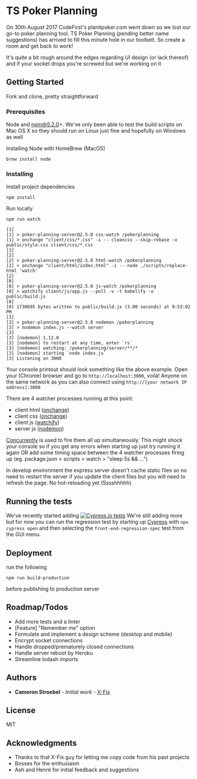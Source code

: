 # TS Poker Planning

On 30th August 2017 CodeFirst's planitpoker.com went down so we lost our go-to poker planning tool.
TS Poker Planning (pending better name suggestions) has arrived to fill this minute hole in our toolbelt. So create a room and get back to work!

It's quite a bit rough around the edges regarding UI design (or lack thereof) and if your socket drops you're screwed but we're working on it

## Getting Started

Fork and clone, pretty straightforward

### Prerequisites

Node and npm@5.2.0+. We've only been able to test the build scripts on Mac OS X so they should run on Linux just fine and hopefully on Windows as well

Installing Node with HomeBrew (MacOS)

```
brew install node
```

### Installing

Install project dependencies

```
npm install
```

Run locally

```
npm run watch

[1]
[1] > poker-planning-server@2.5.0 css-watch /pokerplanning
[1] > onchange "client/css/*.css" -i -- cleancss --skip-rebase -o public/style.css client/css/*.css
[1]
[2]
[2] > poker-planning-server@2.5.0 html-watch /pokerplanning
[2] > onchange "client/html/index.html" -i -- node ./scripts/replace-html 'watch'
[2]
[0]
[0] > poker-planning-server@2.5.0 js-watch /pokerplanning
[0] > watchify client/js/app.js --poll -v -t babelify -o public/build.js
[0]
[0] 1730695 bytes written to public/build.js (3.00 seconds) at 9:53:02 PM
[3]
[3] > poker-planning-server@2.5.0 nodemon /pokerplanning
[3] > nodemon index.js --watch server
[3]
[3] [nodemon] 1.12.0
[3] [nodemon] to restart at any time, enter `rs`
[3] [nodemon] watching: /pokerplanning/server/**/*
[3] [nodemon] starting `node index.js`
[3] Listening on 3000
```

Your console printout should look something like the above example. Open your (Chrome) browser and go to ``http://localhost:3000``, voilà!
Anyone on the same network as you can also connect using ``http://[your network IP address]:3000``

There are 4 watcher processes running at this point:
 - client html 	([onchange](https://www.npmjs.com/package/onchange))
 - client css 	([onchange](https://www.npmjs.com/package/onchange))
 - client js 	([watchify](https://www.npmjs.com/package/watchify))
 - server js 	([nodemon](https://www.npmjs.com/package/nodemon))

 [Concurrently](https://www.npmjs.com/package/concurrently) is used to fire them all up simultaneously. This might shock your console so if you get any errors when starting up just try running it again OR add some timing space between the 4 watcher processes firing up (eg. package.json > scripts > watch > "sleep 5s && ...")

In develop environment the express server doesn't cache static files so no need to restart the server if you update the client files but you will need to refresh the page. No hot-reloading yet (Sssshhhhh)

## Running the tests

We've recently started adding [![Cypress.io tests](https://img.shields.io/badge/cypress.io-tests-green.svg?style=flat-square)](https://cypress.io)
We're still adding more but for now you can run the regression test by starting up [Cypress](https://www.cypress.io/) with `npx cypress open` and then selecting the ``front-end-regression-spec`` test from the GUI menu.

## Deployment

run the following

```
npm run build-production
```
before publishing to production server

## Roadmap/Todos

- Add more tests and a linter
- [Feature] "Remember me" option
- Formulate and implement a design scheme (desktop and mobile)
- Encrypt socket connections
- Handle dropped/prematurely closed connections
- Handle server reboot by Heroku
- Streamline lodash imports

## Authors

* **Cameron Stroebel** - *Initial work* - [X-Fix](https://github.com/X-Fix)

## License

MIT

## Acknowledgments

* Thanks to that X-Fix guy for letting me copy code from his past projects
* Bosses for the enthusiasm
* Ash and Henré for initial feedback and suggestions
